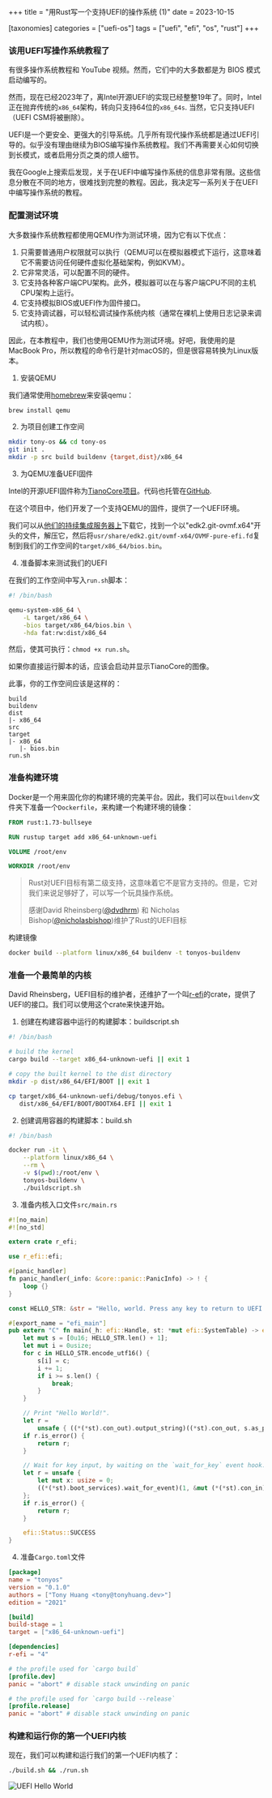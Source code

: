 +++
title = "用Rust写一个支持UEFI的操作系统 (1)"
date = 2023-10-15

[taxonomies]
categories = ["uefi-os"]
tags = ["uefi", "efi", "os", "rust"]
+++

### 该用UEFI写操作系统教程了

有很多操作系统教程和 YouTube 视频。然而，它们中的大多数都是为 BIOS 模式启动编写的。

然而，现在已经2023年了，离Intel开源UEFI的实现已经整整19年了。同时，Intel正在抛弃传统的`x86_64`架构，转向只支持64位的`x86_64s`. 当然，它只支持UEFI（UEFI CSM将被删除）。

UEFI是一个更安全、更强大的引导系统。几乎所有现代操作系统都是通过UEFI引导的。似乎没有理由继续为BIOS编写操作系统教程。我们不再需要关心如何切换到长模式，或者启用分页之类的烦人细节。

我在Google上搜索后发现，关于在UEFI中编写操作系统的信息非常有限。这些信息分散在不同的地方，很难找到完整的教程。因此，我决定写一系列关于在UEFI中编写操作系统的教程。

<!-- more -->

### 配置测试环境

大多数操作系统教程都使用QEMU作为测试环境，因为它有以下优点：

1. 只需要普通用户权限就可以执行（QEMU可以在模拟器模式下运行，这意味着它不需要访问任何硬件虚拟化基础架构，例如KVM）。
2. 它非常灵活，可以配置不同的硬件。
3. 它支持各种客户端CPU架构。此外，模拟器可以在与客户端CPU不同的主机CPU架构上运行。
4. 它支持模拟BIOS或UEFI作为固件接口。
5. 它支持调试器，可以轻松调试操作系统内核（通常在裸机上使用日志记录来调试内核）。

因此，在本教程中，我们也使用QEMU作为测试环境。好吧，我使用的是MacBook Pro，所以教程的命令行是针对macOS的，但是很容易转换为Linux版本。

1. 安装QEMU

我们通常使用[homebrew](https://brew.sh)来安装qemu：

```bash
brew install qemu
```

2. 为项目创建工作空间

```bash
mkdir tony-os && cd tony-os
git init .
mkdir -p src build buildenv {target,dist}/x86_64
```

3. 为QEMU准备UEFI固件

Intel的开源UEFI固件称为[TianoCore项目](http://www.tianocore.org)。代码也托管在[GitHub](https://github.com/tianocore).

在这个项目中，他们开发了一个支持QEMU的固件，提供了一个UEFI环境。

我们可以从[他们的持续集成服务器上](https://www.kraxel.org/repos/jenkins/edk2/)下载它，找到一个以"edk2.git-ovmf.x64"开头的文件，解压它，然后将`usr/share/edk2.git/ovmf-x64/OVMF-pure-efi.fd`复制到我们的工作空间的`target/x86_64/bios.bin`。

4. 准备脚本来测试我们的UEFI

在我们的工作空间中写入`run.sh`脚本：

```bash
#! /bin/bash

qemu-system-x86_64 \
    -L target/x86_64 \
    -bios target/x86_64/bios.bin \
    -hda fat:rw:dist/x86_64
```

然后，使其可执行：`chmod +x run.sh`。

如果你直接运行脚本的话，应该会启动并显示TianoCore的图像。

此事，你的工作空间应该是这样的：

```text
build
buildenv
dist
|- x86_64
src
target
|- x86_64
   |- bios.bin
run.sh
```

### 准备构建环境

Docker是一个用来固化你的构建环境的完美平台。因此，我们可以在`buildenv`文件夹下准备一个`Dockerfile`，来构建一个构建环境的镜像：

```dockerfile
FROM rust:1.73-bullseye

RUN rustup target add x86_64-unknown-uefi

VOLUME /root/env

WORKDIR /root/env
```

> Rust对UEFI目标有第二级支持，这意味着它不是官方支持的。但是，它对我们来说足够好了，可以写一个玩具操作系统。
>
> 感谢David Rheinsberg([@dvdhrm](https://github.com/dvdhrm)) 和 Nicholas Bishop([@nicholasbishop](https://github.com/nicholasbishop))维护了Rust的UEFI目标

构建镜像

```bash
docker build --platform linux/x86_64 buildenv -t tonyos-buildenv
```

### 准备一个最简单的内核

David Rheinsberg，UEFI目标的维护者，还维护了一个叫[r-efi](https://github.com/r-efi/r-efi)的crate，提供了UEFI的接口。我们可以使用这个crate来快速开始。

1. 创建在构建容器中运行的构建脚本：buildscript.sh

```bash
#! /bin/bash

# build the kernel
cargo build --target x86_64-unknown-uefi || exit 1

# copy the built kernel to the dist directory
mkdir -p dist/x86_64/EFI/BOOT || exit 1

cp target/x86_64-unknown-uefi/debug/tonyos.efi \
   dist/x86_64/EFI/BOOT/BOOTX64.EFI || exit 1
```

2. 创建调用容器的构建脚本：build.sh

```bash
#! /bin/bash

docker run -it \
    --platform linux/x86_64 \
    --rm \
    -v $(pwd):/root/env \
    tonyos-buildenv \
    ./buildscript.sh
```

3. 准备内核入口文件`src/main.rs`

```rust
#![no_main]
#![no_std]

extern crate r_efi;

use r_efi::efi;

#[panic_handler]
fn panic_handler(_info: &core::panic::PanicInfo) -> ! {
    loop {}
}

const HELLO_STR: &str = "Hello, world. Press any key to return to UEFI firmware.";

#[export_name = "efi_main"]
pub extern "C" fn main(_h: efi::Handle, st: *mut efi::SystemTable) -> efi::Status {
    let mut s = [0u16; HELLO_STR.len() + 1];
    let mut i = 0usize;
    for c in HELLO_STR.encode_utf16() {
        s[i] = c;
        i += 1;
        if i >= s.len() {
            break;
        }
    }

    // Print "Hello World!".
    let r =
        unsafe { ((*(*st).con_out).output_string)((*st).con_out, s.as_ptr() as *mut efi::Char16) };
    if r.is_error() {
        return r;
    }

    // Wait for key input, by waiting on the `wait_for_key` event hook.
    let r = unsafe {
        let mut x: usize = 0;
        ((*(*st).boot_services).wait_for_event)(1, &mut (*(*st).con_in).wait_for_key, &mut x)
    };
    if r.is_error() {
        return r;
    }

    efi::Status::SUCCESS
}
```

4. 准备`Cargo.toml`文件

```toml
[package]
name = "tonyos"
version = "0.1.0"
authors = ["Tony Huang <tony@tonyhuang.dev>"]
edition = "2021"

[build]
build-stage = 1
target = ["x86_64-unknown-uefi"]

[dependencies]
r-efi = "4"

# the profile used for `cargo build`
[profile.dev]
panic = "abort" # disable stack unwinding on panic

# the profile used for `cargo build --release`
[profile.release]
panic = "abort" # disable stack unwinding on panic
```

### 构建和运行你的第一个UEFI内核

现在，我们可以构建和运行我们的第一个UEFI内核了：

```bash
./build.sh && ./run.sh
```

![UEFI Hello World](/images/uefi-first-boot.png)
